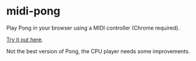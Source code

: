 # midi-pong
Play Pong in your browser using a MIDI controller (Chrome required). 

[Try it out here](http://errozero.co.uk/midi-pong/).

Not the best version of Pong, the CPU player needs some improvements.
